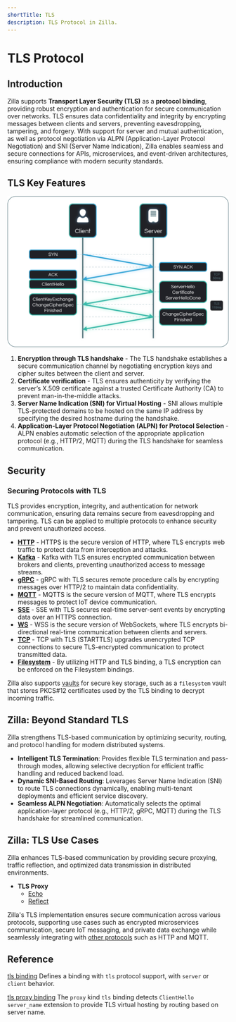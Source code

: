 ```yaml
---
shortTitle: TLS
description: TLS Protocol in Zilla.
---
```


# TLS Protocol

## Introduction

Zilla supports **Transport Layer Security (TLS)** as a **protocol binding**, providing robust encryption and authentication for secure communication over networks. TLS ensures data confidentiality and integrity by encrypting messages between clients and servers, preventing eavesdropping, tampering, and forgery. With support for server and mutual authentication, as well as protocol negotiation via ALPN (Application-Layer Protocol Negotiation) and SNI (Server Name Indication), Zilla enables seamless and secure connections for APIs, microservices, and event-driven architectures, ensuring compliance with modern security standards.

## TLS Key Features

![TLS Handshake](./images/tls-initiation.png)

1. **Encryption through TLS handshake** - The TLS handshake establishes a secure communication channel by negotiating encryption keys and cipher suites between the client and server.
2. **Certificate verification** - TLS ensures authenticity by verifying the server’s X.509 certificate against a trusted Certificate Authority (CA) to prevent man-in-the-middle attacks.
3. **Server Name Indication (SNI) for Virtual Hosting** - SNI allows multiple TLS-protected domains to be hosted on the same IP address by specifying the desired hostname during the handshake.
4. **Application-Layer Protocol Negotiation (ALPN) for Protocol Selection** - ALPN enables automatic selection of the appropriate application protocol (e.g., HTTP/2, MQTT) during the TLS handshake for seamless communication.

## Security

### Securing Protocols with TLS

TLS provides encryption, integrity, and authentication for network communication, ensuring data remains secure from eavesdropping and tampering. TLS can be applied to multiple protocols to enhance security and prevent unauthorized access.

- **[HTTP](./http.md#securing-http-with-https)** - HTTPS is the secure version of HTTP, where TLS encrypts web traffic to protect data from interception and attacks.
- **[Kafka](./kafka.md#encryption-with-ssltls)** - Kafka with TLS ensures encrypted communication between brokers and clients, preventing unauthorized access to message streams.
- **[gRPC](./grpc.md#securing-grpc-with-tls)** - gRPC with TLS secures remote procedure calls by encrypting messages over HTTP/2 to maintain data confidentiality.
- **[MQTT](./mqtt.md#securing-mqtt-with-tls)** - MQTTS is the secure version of MQTT, where TLS encrypts messages to protect IoT device communication.
- **[SSE](./sse.md#securing-sse-with-tls)** - SSE with TLS secures real-time server-sent events by encrypting data over an HTTPS connection.
- **[WS](./ws.md#securing-ws-with-tls)** - WSS is the secure version of WebSockets, where TLS encrypts bi-directional real-time communication between clients and servers.
- **[TCP](./tcp.md#securing-tcp-with-tls)** - TCP with TLS (STARTTLS) upgrades unencrypted TCP connections to secure TLS-encrypted communication to protect transmitted data.
- **[Filesystem](./filesystem.md#https)** - By utilizing HTTP and TLS binding, a TLS encryption can be enforced on the Filesystem bindings.

Zilla also supports [vaults](../security/vault.md#vault) for secure key storage, such as a `filesystem` vault that stores PKCS#12 certificates used by the TLS binding to decrypt incoming traffic.

## Zilla: Beyond Standard TLS

Zilla strengthens TLS-based communication by optimizing security, routing, and protocol handling for modern distributed systems.

- **Intelligent TLS Termination**: Provides flexible TLS termination and pass-through modes, allowing selective decryption for efficient traffic handling and reduced backend load.
- **Dynamic SNI-Based Routing**: Leverages Server Name Indication (SNI) to route TLS connections dynamically, enabling multi-tenant deployments and efficient service discovery.
- **Seamless ALPN Negotiation**: Automatically selects the optimal application-layer protocol (e.g., HTTP/2, gRPC, MQTT) during the TLS handshake for streamlined communication.

## Zilla: TLS Use Cases

Zilla enhances TLS-based communication by providing secure proxying, traffic reflection, and optimized data transmission in distributed environments.

- **TLS Proxy**
    - [Echo](https://github.com/aklivity/zilla-examples/tree/main/tls.echo)
    - [Reflect](https://github.com/aklivity/zilla-examples/tree/main/tls.reflect)

Zilla's TLS implementation ensures secure communication across various protocols, supporting use cases such as encrypted microservices communication, secure IoT messaging, and private data exchange while seamlessly integrating with [other protocols](#securing-protocols-with-tls) such as HTTP and MQTT.

## Reference

[tls binding](../../reference/config/bindings/tls/README.md) Defines a binding with `tls` protocol support, with `server` or `client` behavior.

[tls proxy binding](../../reference/config/bindings/tls/proxy.md) The `proxy` kind `tls` binding detects `ClientHello` `server_name` extension to provide TLS virtual hosting by routing based on server name.